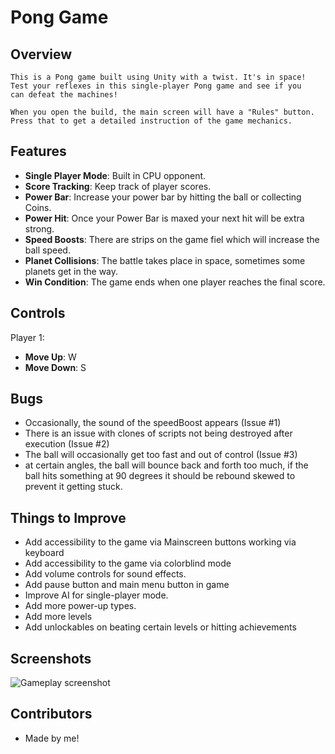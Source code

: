 # Pong Game

## Overview

    This is a Pong game built using Unity with a twist. It's in space!
    Test your reflexes in this single-player Pong game and see if you
    can defeat the machines!
    
    When you open the build, the main screen will have a "Rules" button. 
    Press that to get a detailed instruction of the game mechanics.

## Features

- **Single Player Mode**: Built in CPU opponent.
- **Score Tracking**: Keep track of player scores.
- **Power Bar**: Increase your power bar by hitting the ball or collecting Coins. 
- **Power Hit**: Once your Power Bar is maxed your next hit will be extra strong.
- **Speed Boosts**: There are strips on the game fiel which will increase the ball speed.
- **Planet Collisions**: The battle takes place in space, sometimes some planets get in the way.
- **Win Condition**: The game ends when one player reaches the final score.

## Controls

Player 1:
- **Move Up**: W
- **Move Down**: S

## Bugs

- Occasionally, the sound of the speedBoost appears (Issue #1)
- There is an issue with clones of scripts not being destroyed after execution (Issue #2)
- The ball will occasionally get too fast and out of control (Issue #3)
- at certain angles, the ball will bounce back and forth too much, if the ball hits something at 90 degrees it should be rebound skewed to prevent it getting stuck.

## Things to Improve

- Add accessibility to the game via Mainscreen buttons working via keyboard
- Add accessibility to the game via colorblind mode
- Add volume controls for sound effects.
- Add pause button and main menu button in game
- Improve AI for single-player mode.
- Add more power-up types.
- Add more levels
- Add unlockables on beating certain levels or hitting achievements

## Screenshots

![Gameplay screenshot](./Assets/Screenshots/screenshot-gameplay1)

## Contributors

- Made by me! 
